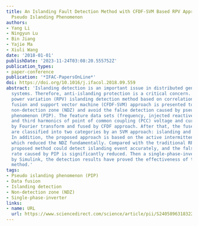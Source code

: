 ```yaml
---
title: An Islanding Fault Detection Method with CFDF-SVM Based RPV Approach under
  Pseudo Islanding Phenomenon
authors:
- Yang Li
- Ningyun Lu
- Bin Jiang
- Yajie Ma
- Xiuli Wang
date: '2018-01-01'
publishDate: '2023-11-24T03:08:20.555752Z'
publication_types:
- paper-conference
publication: '*IFAC-PapersOnLine*'
doi: https://doi.org/10.1016/j.ifacol.2018.09.559
abstract: 'Islanding detection is an important issue in distributed generations (DGs)
  systems. Therefore, anti-islanding protection is a critical concern. A novel reactive
  power variation (RPV) islanding detection method based on correlation function data
  fusion and support vector machine (CFDF-SVM) approach is presented to reduce the
  non-detection zone (NDZ) and avoid the false detection caused by pseudo islanding
  phenomenon (PIP). The feature data sets (frequency, injected reactive power, fundamental
  and third harmonics of point of common coupling (PCC) voltage and current) are acquired
  by Fourier transform and fused by CFDF approach. After that, the fused data sets
  are classified into two categories by an SVM approach: islanding and non-islanding.
  In addition, the proposed approach is based on the active intermittent RPV method
  which reduced the NDZ fundamentally. Compared with the traditional RPV method, the
  proposed method could detect islanding event accurately, and the false detection
  rate caused by PIP is significantly reduced. Then a single-phase-inverter is built
  by Simulink, the detection results have proved the effectiveness of the proposed
  method.'
tags:
- Pseudo islanding phenomenon (PIP)
- Data fusion
- Islanding detection
- Non-detection zone (NDZ)
- Single-phase-inverter
links:
- name: URL
  url: https://www.sciencedirect.com/science/article/pii/S2405896318322511
---
```

